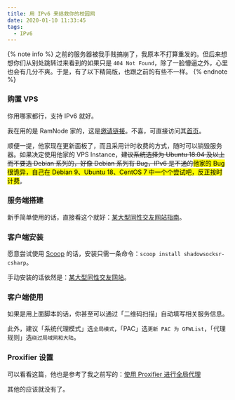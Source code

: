 ```yaml
---
title: 用 IPv6 来拯救你的校园网
date: 2020-01-10 11:33:45
tags:
  - IPv6
---
```


{% note info %}
之前的服务器被我手贱搞崩了，我原本不打算重发的。但后来想想你们从别处跳转过来看到的如果只是 `404 Not Found`，除了一脸懵逼之外，心里也会有几分不爽。于是，有了以下精简版，也跟之前的有些不一样。
{% endnote %}

<!-- more -->

### 购置 VPS

你用哪家都行，支持 IPv6 就好。

我在用的是 RamNode 家的，这是[邀请链接](https://clientarea.ramnode.com/aff.php?aff=3737)。不喜，可直接访问其[首页](https://www.ramnode.com/)。

顺便一提，他家现在更新面板了，而且采用计时收费的方式，随时可以销毁服务器。如果决定使用他家的 VPS Instance，~~建议系统选择为 Ubuntu 18.04 及以上而不要选 Debian 系列的，好像 Debian 系列有 Bug，IPv6 是不通的~~<mark>他家的 Bug 很诡异，自己在 Debian 9、Ubuntu 18、CentOS 7 中一个个尝试吧，反正按时计费</mark>。

### 服务端搭建

新手简单使用的话，直接看这个就好：[某大型同性交友网站指南](https://github.com/233boy/ss/wiki/Shadowsocks%E6%90%AD%E5%BB%BA%E8%AF%A6%E7%BB%86%E5%9B%BE%E6%96%87%E6%95%99%E7%A8%8B)。

### 客户端安装

愿意尝试使用 [Scoop](https://zs.fyi/archives/scoop-guidebook.html) 的话，安装只需一条命令：`scoop install shadowsocksr-csharp`。

手动安装的话依然是：[某大型同性交友网站](https://github.com/shadowsocksrr/shadowsocksr-csharp/releases)。

### 客户端使用

如果是用上面脚本的话，你甚至可以通过「二维码扫描」自动填写相关服务信息。

此外，建议「系统代理模式」选`全局模式`，「PAC」选`更新 PAC 为 GFWList`，「代理规则」选`绕过局域网和大陆`。

### Proxifier 设置

可以看看这篇，他也是参考了我之前写的：[使用 Proxifier 进行全局代理]

其他的应该就没有了。

<!-- 好好学习，爱国敬业。多思考，增强明辨是非的能力，不信谣不传谣。

外网优秀的学习资源那么多，如果只是看些捕风捉影、耸人听闻的假消息，实在是不应该。 -->

[使用 Proxifier 进行全局代理]: https://phantomt.github.io/2019/05/02/Linux-000-VPS/#%E4%BD%BF%E7%94%A8Proxifier%E8%BF%9B%E8%A1%8C%E5%85%A8%E5%B1%80%E4%BB%A3%E7%90%86
